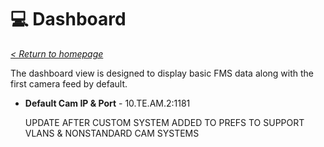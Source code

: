 # 💻 Dashboard

_[< Return to homepage](/docs/INDEX.md)_

The dashboard view is designed to display basic FMS data along with the first camera feed by default.

- **Default Cam IP & Port** - 10.TE.AM.2:1181

  UPDATE AFTER CUSTOM SYSTEM ADDED TO PREFS TO SUPPORT VLANS & NONSTANDARD CAM SYSTEMS
